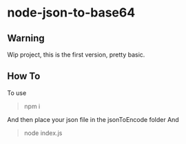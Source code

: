 # node-json-to-base64

## Warning

Wip project, this is the first version, pretty basic. 

## How To 
To use
> npm i 

And then place your json file in the jsonToEncode folder And 
> node index.js

